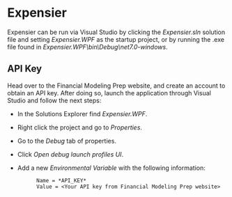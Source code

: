 # Expensier

Expensier can be run via Visual Studio by clicking the *Expensier.sln* solution file and setting *Expensier.WPF* as the startup project, or by running the .exe file found in *Expensier.WPF\bin\Debug\net7.0-windows*.

  
## API Key

Head over to the Financial Modeling Prep website, and create an account to obtain an API key. After doing so, launch the application through Visual Studio and follow the next steps:

- In the Solutions Explorer find *Expensier.WPF*.

- Right click the project and go to *Properties*.

- Go to the *Debug* tab of properties.

- Click *Open debug launch profiles UI*.

- Add a new *Environmental Variable* with the following information:

		    Name = *API_KEY*
		    Value = <Your API key from Financial Modeling Prep website>